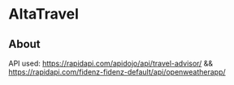 # AltaTravel

## About

API used: https://rapidapi.com/apidojo/api/travel-advisor/ && https://rapidapi.com/fidenz-fidenz-default/api/openweatherapp/
